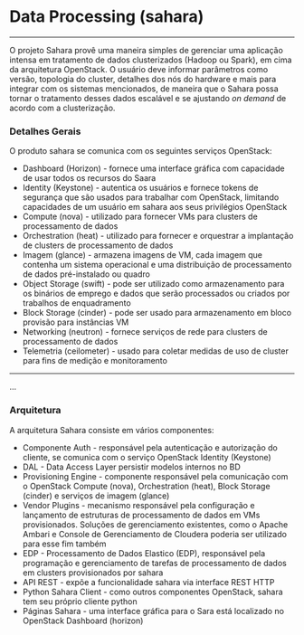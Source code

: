 # Data Processing (sahara)
---

O projeto Sahara provê uma maneira simples de gerenciar uma aplicação intensa em tratamento de dados clusterizados (Hadoop ou Spark), em cima da arquitetura OpenStack. O usuário deve informar parâmetros como versão, topologia do cluster, detalhes dos nós do hardware e mais para integrar com os sistemas mencionados, de maneira que o Sahara possa tornar o tratamento desses dados escalável e se ajustando _on demand_ de acordo com a clusterização.

### Detalhes Gerais
O produto sahara se comunica com os seguintes serviços OpenStack:
* Dashboard (Horizon) - fornece uma interface gráfica com capacidade de usar todos os recursos do Saara
* Identity (Keystone) - autentica os usuários e fornece tokens de segurança que são usados ​​para trabalhar com OpenStack, limitando capacidades de um usuário em sahara aos seus privilégios OpenStack
* Compute (nova) - utilizado para fornecer VMs para clusters de processamento de dados
* Orchestration (heat) - utilizado para fornecer e orquestrar a implantação de clusters de processamento de dados
* Imagem (glance) - armazena imagens de VM, cada imagem que contenha um sistema operacional e uma distribuição de processamento de dados pré-instalado ou quadro
* Object Storage (swift) - pode ser utilizado como armazenamento para os binários de emprego e dados que serão processados ​​ou criados por trabalhos de enquadramento
* Block Storage (cinder) - pode ser usado para armazenamento em bloco provisão para instâncias VM
* Networking (neutron) - fornece serviços de rede para clusters de processamento de dados
* Telemetria (ceilometer) - usado para coletar medidas de uso de cluster para fins de medição e monitoramento

---

...

### Arquitetura
A arquitetura Sahara consiste em vários componentes:
* Componente Auth - responsável pela autenticação e autorização do cliente, se comunica com o serviço OpenStack Identity (Keystone)
* DAL - Data Access Layer persistir modelos internos no BD
* Provisioning Engine - componente responsável pela comunicação com o OpenStack Compute (nova), Orchestration (heat), Block Storage (cinder) e serviços de imagem (glance)
* Vendor Plugins - mecanismo responsável pela configuração e lançamento de estruturas de processamento de dados em VMs provisionados. Soluções de gerenciamento existentes, como o Apache Ambari e Console de Gerenciamento de Cloudera poderia ser utilizado para esse fim também
* EDP - Processamento de Dados Elastico (EDP), responsável pela programação e gerenciamento de tarefas de processamento de dados em clusters provisionados por sahara
* API REST - expõe a funcionalidade sahara via interface REST HTTP
* Python Sahara Client - como outros componentes OpenStack, sahara tem seu próprio cliente python
* Páginas Sahara - uma interface gráfica para o Sara está localizado no OpenStack Dashboard (horizon)
